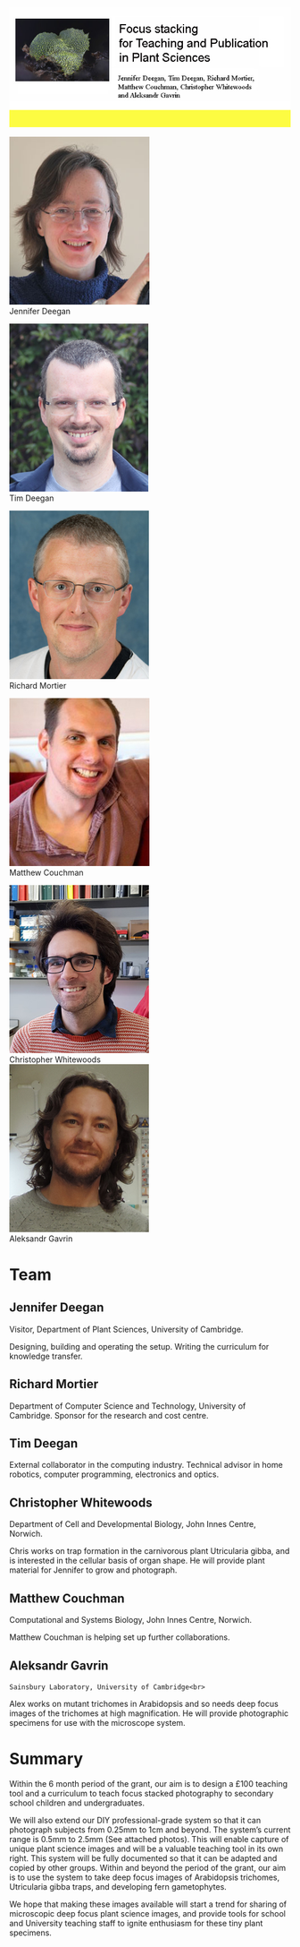 
<img src="images/banner.jpg" alt="image"/>


<img src="images/Jennifer-Deegan.jpg" alt="image"/><br>
Jennifer Deegan<br>

<img src="images/Tim Deegan.jpg" alt="image"/><br>
Tim Deegan<br>

<img src="images/Richard Mortier.jpg" alt="image"/><br>
Richard Mortier<br>

<img src="images/matthew_couchman.jpg" alt="image"/><br>
Matthew Couchman<br>

<img src="images/ChristopherWhitewoods.jpg" alt="image"/><br>
Christopher Whitewoods<br>
<img src="images/AleksandrGavrin.jpg" alt="image"/><br>
Aleksandr Gavrin<br>




# Team

## Jennifer Deegan<br>

Visitor, Department of Plant Sciences, University of Cambridge.<br>

Designing, building and operating the setup. Writing the curriculum for knowledge transfer. <br>

## Richard Mortier<br>

Department of Computer Science and Technology, University of Cambridge. Sponsor for the research and cost centre.<br>

## Tim Deegan<br>

External collaborator in the computing industry. Technical advisor in home robotics, computer programming, electronics and optics.<br>

## Christopher Whitewoods<br>

Department of Cell and Developmental Biology, John Innes Centre, Norwich. <br>

Chris works on trap formation in the carnivorous plant Utricularia gibba, and is interested in the cellular basis of organ shape. He will provide plant material for Jennifer to grow and photograph. <br>

## Matthew Couchman<br>

Computational and Systems Biology, John Innes Centre, Norwich. <br>

Matthew Couchman is helping set up further collaborations. <br>

## Aleksandr Gavrin<br>

	Sainsbury Laboratory, University of Cambridge<br>

Alex works on mutant trichomes in Arabidopsis and so needs deep focus images of the trichomes at high magnification. He will provide photographic specimens for use with the microscope system. <br>

 
# Summary

Within the 6 month period of the grant, our aim is to design a £100 teaching tool and a curriculum to teach focus stacked photography to secondary school children and undergraduates. <br>

We will also extend our DIY professional-grade system so that it can photograph subjects from 0.25mm to 1cm and beyond. The system’s current range is 0.5mm to 2.5mm (See attached photos). This will enable capture of unique plant science images and will be a valuable teaching tool in its own right. This system will be fully documented so that it can be adapted and copied by other groups. 
Within and beyond the period of the grant, our aim is to use the system to take deep focus images of Arabidopsis trichomes, Utricularia gibba traps, and developing fern gametophytes. <br>

We hope that making these images available will start a trend for sharing of microscopic deep focus plant science images, and provide tools for school and University teaching staff to ignite enthusiasm for these tiny plant specimens. 
